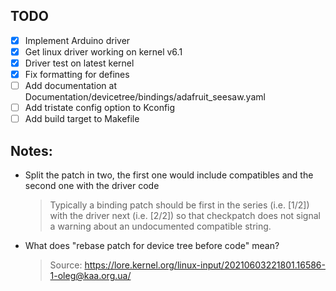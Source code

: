 ## TODO
- [x] Implement Arduino driver
- [x] Get linux driver working on kernel v6.1
- [x] Driver test on latest kernel
- [x] Fix formatting for defines
- [ ] Add documentation at Documentation/devicetree/bindings/adafruit_seesaw.yaml
- [ ] Add tristate config option to Kconfig
- [ ] Add build target to Makefile

## Notes:
- Split the patch in two, the first one would include compatibles and the second one with the driver code
  > Typically a binding patch should be first in the series (i.e. [1/2]) with the driver next (i.e. [2/2]) so that checkpatch does not signal a warning about an undocumented compatible string.
- What does "rebase patch for device tree before code" mean?
  > Source: https://lore.kernel.org/linux-input/20210603221801.16586-1-oleg@kaa.org.ua/
